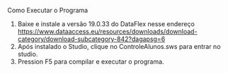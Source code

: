 Como Executar o Programa
1) Baixe e instale a versão 19.0.33 do DataFlex nesse endereço https://www.dataaccess.eu/resources/downloads/download-category/download-subcategory-842?dagapsg=6
2) Após instalado o Studio, clique no ControleAlunos.sws para entrar no studio.
3) Pression F5 para compilar e executar o programa.
